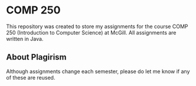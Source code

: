 # COMP 250
This repository was created to store my assignments for the course COMP 250 (Introduction to Computer Science) at McGill. All assignments are written in Java.

## About Plagirism
Although assignments change each semester, please do let me know if any of these are reused. 
